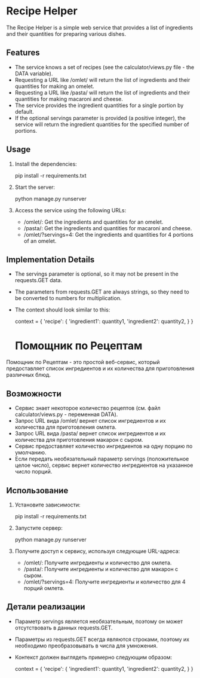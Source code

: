 # Recipe Helper

The Recipe Helper is a simple web service that provides a list of ingredients and their quantities for preparing various dishes.

## Features

- The service knows a set of recipes (see the calculator/views.py file - the DATA variable).
- Requesting a URL like /omlet/ will return the list of ingredients and their quantities for making an omelet.
- Requesting a URL like /pasta/ will return the list of ingredients and their quantities for making macaroni and cheese.
- The service provides the ingredient quantities for a single portion by default.
- If the optional servings parameter is provided (a positive integer), the service will return the ingredient quantities for the specified number of portions.

## Usage

1. Install the dependencies:

   pip install -r requirements.txt

2. Start the server:

   python manage.py runserver

3. Access the service using the following URLs:
   - /omlet/: Get the ingredients and quantities for an omelet.
   - /pasta/: Get the ingredients and quantities for macaroni and cheese.
   - /omlet/?servings=4: Get the ingredients and quantities for 4 portions of an omelet.

## Implementation Details

- The servings parameter is optional, so it may not be present in the requests.GET data.
- The parameters from requests.GET are always strings, so they need to be converted to numbers for multiplication.
- The context should look similar to this:

  context = {
    'recipe': {
      'ingredient1': quantity1,
      'ingredient2': quantity2,
    }
  }

  # Помощник по Рецептам

Помощник по Рецептам - это простой веб-сервис, который предоставляет список ингредиентов и их количества для приготовления различных блюд.

## Возможности

- Сервис знает некоторое количество рецептов (см. файл calculator/views.py - переменная DATA).
- Запрос URL вида /omlet/ вернет список ингредиентов и их количества для приготовления омлета.
- Запрос URL вида /pasta/ вернет список ингредиентов и их количества для приготовления макарон с сыром.
- Сервис предоставляет количество ингредиентов на одну порцию по умолчанию.
- Если передать необязательный параметр servings (положительное целое число), сервис вернет количество ингредиентов на указанное число порций.

## Использование

1. Установите зависимости:

   pip install -r requirements.txt

2. Запустите сервер:

   python manage.py runserver

3. Получите доступ к сервису, используя следующие URL-адреса:
   - /omlet/: Получите ингредиенты и количество для омлета.
   - /pasta/: Получите ингредиенты и количество для макарон с сыром.
   - /omlet/?servings=4: Получите ингредиенты и количество для 4 порций омлета.

## Детали реализации

- Параметр servings является необязательным, поэтому он может отсутствовать в данных requests.GET.
- Параметры из requests.GET всегда являются строками, поэтому их необходимо преобразовывать в числа для умножения.
- Контекст должен выглядеть примерно следующим образом:

  context = {
    'recipe': {
      'ingredient1': quantity1,
      'ingredient2': quantity2,
    }
  }
